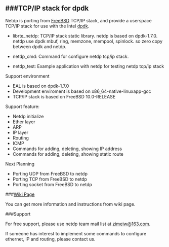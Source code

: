 ###TCP/IP stack for dpdk
--------------
Netdp is porting from [FreeBSD](http://freebsd.org) TCP/IP stack, and provide a userspace TCP/IP stack for use with the Intel [dpdk](http://dpdk.org/). 

- librte_netdp: TCP/IP stack static library. netdp is based on dpdk-1.7.0. netdp use dpdk mbuf, ring, memzone, mempool, spinlock. so zero copy between dpdk and netdp. 
 
- netdp_cmd: Command for configure netdp tcp/ip stack.
 
- netdp_test: Example application with netdp for testing netdp tcp/ip stack

Support environment
  - EAL is based on dpdk-1.7.0
  - Development enviroment is based on x86_64-native-linuxapp-gcc
  - TCP/IP stack is based on FreeBSD 10.0-RELEASE

Support feature:
 - Netdp initialize
 - Ether layer
 - ARP
 - IP layer
 - Routing
 - ICMP
 - Commands for adding, deleting, showing IP address
 - Commands for adding, deleting, showing static route

Next Planning
- Porting UDP from FreeBSD to netdp
- Porting TCP from FreeBSD to netdp
- Porting socket from FreeBSD to netdp

###[Wiki Page](https://github.com/dpdk-net/netdp/wiki)

You can get more information and instructions from wiki page.

###Support

For free support, please use netdp team mail list at zimeiw@163.com.

If someone has interest to implement some commands to configure ethernet, IP and routing, please contact us.

